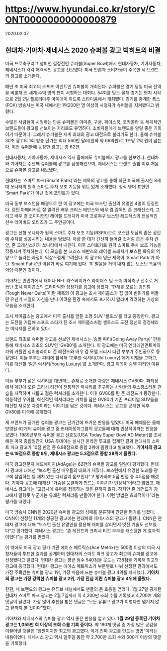 # https://www.hyundai.co.kr/story/CONT0000000000000879

2020.02.07

## 현대차·기아차·제네시스 2020 슈퍼볼 광고 빅히트의 비결

미국 프로축구리그 챔피언 결정전인 슈퍼볼(Super Bowl)에서 현대자동차, 기아자동차, 제네시스가 각각 매력적인 광고를 선보였다. 미국 언론과 소비자들이 주목한 세 브랜드의 광고를 소개한다.

매년 초 미국 최고의 스포츠 이벤트인 슈퍼볼이 개최된다. 슈퍼볼은 경기 당일 미국 전역을 비롯해 전 세계 수억 명의 팬이 시청하는 대회다. 54회를 맞는 올해 경기는 현지 시각으로 2월 2일 플로리다주 마이애미 하드록 스타디움에서 개최됐다. 경기를 중계한 폭스(FOX) 방송사는 미국 내에서만 1억200만 명 이상의 시청자가 슈퍼볼을 지켜봤다고 밝혔다.

수많은 사람들이 시청하는 만큼 슈퍼볼은 아마존, 구글, 페이스북, 코카콜라 등 세계적인 브랜드들이 광고를 선보이는 자리로도 유명하다. 소비자들에게 브랜드를 알릴 좋은 기회이기 때문이다. 그래서 슈퍼볼은 세계 최대의 광고 대전으로 불리기도 한다. 올해 슈퍼볼 30초 광고의 1회 방송 단가는 최대 560만 달러(한화 약 66억원)로 1초당 2억 원이 넘는다. 이번 슈퍼볼에 등장한 광고는 총 62편.

현대자동차, 기아자동차, 제네시스 역시 올해에도 슈퍼볼에서 광고를 선보였다. 현대차와 기아차는 수년째 슈퍼볼에 광고를 집행해왔으며, 제네시스는 브랜드 출범 이후 처음으로 슈퍼볼 광고를 내보냈다.

현대차는 ‘스마트 파크(Smaht Pahk)’라는 제목의 광고를 통해 최근 미국에 출시한 8세대 쏘나타의 원격 스마트 주차 보조 기능을 위트 있게 소개했다. 정식 영어 표현인 ‘Smart Park’가 아닌 것에 포인트가 있다.

미국 동부 보스턴을 배경으로 한 이 광고에는 미국 보스턴 출신의 유명인 4명이 등장한다. 캡틴 아메리카로 잘 알려진 배우 크리스 에반스와 배우 겸 감독인 존 크래신스키, 그리고 배우 겸 코미디언인 레이첼 드래치와 미국 프로야구 보스턴 레드삭스의 전설적인 선수 데이비드 오티즈가 그 주인공이다.

광고는 신형 쏘나타가 원격 스마트 주차 보조 기능(RSPA)으로 보스턴 도심의 좁은 공간에 주차를 성공시키는 내용을 담았다. 차량 한 대가 간신히 들어갈 것처럼 좁은 주차 칸 앞, 존 크래신스키가 쏘나타에서 내린다. 이후 스마트키로 원격 스마트 주차 보조 기능을 작동시켜 주차하는데, 이 모습을 본 크리스 에반스와 레이첼 드래치가 보스턴 특유의 억양으로 놀라는 과정이 익살스럽게 그려진다. 이 광고의 영문 제목이 ‘Smart Park’가 아닌 ‘Smaht Pahk’인 이유가 바로 여기에 있다. ‘R’ 발음을 거의 내지 않는 보스턴 특유의 억양 때문인 것이다.

기아차는 빈민가에서 태어나 NFL 라스베이거스 라이더스 팀 소속 미식축구 선수로 거듭난 조시 제이콥스의 드라마틱한 성장기를 광고에 담았다. ‘한계를 모르는 강인함(Tough Never Quits)’이란 제목의 이 광고는 조시 제이콥스가 집 없이 빈민가를 떠돌던 유년기 시절의 자신을 만나 어려운 환경 속에서도 포기하지 말라며 격려하는 가상의 모습을 소개한다.

조시 제이콥스는 광고에서 미국 출시를 앞둔 소형 SUV ‘셀토스’를 타고 등장한다. 광고는 도전을 거듭해 스포츠 스타가 된 조시 제이콥스처럼 셀토스도 도전 정신의 결정체라는 메시지를 전하고 있다.

브랜드 최초로 슈퍼볼 광고를 선보인 제네시스는 ‘송별 파티(Going Away Party)’ 편을 통해 제네시스 최초의 SUV인 ‘GV80’를 소개한다. 이 광고에는 미국 엔터테인먼트계의 파워 커플인 싱어송라이터 존 레전드와 배우 겸 모델 크리시 티건 부부가 주인공으로 등장한다. 이들 부부는 파티에 참석해 ‘고루한 럭셔리(Old Luxury)’에게 이별을 고하고, 이를 대신할 ‘젊은 럭셔리(Young Luxury)’를 소개한다. 광고 제목이 송별 파티인 이유다.

이들 부부가 젊은 럭셔리를 대변하는 존재로 소개한 차량은 제네시스 GV80다. 파티장에서 계단에 오른 크리시 티건이 전통적인 럭셔리를 추구하는 사람들의 우스꽝스러운 관습을 지적하며 새롭고 젊은 럭셔리를 소개한다. 이후 GV80를 탄 존 레전드가 등장한다. 역동적인 우아함, 혁신적인 럭셔리라는 가치를 담은 GV80가 기존 프리미엄 SUV들을 대신할 새로운 차량이라는 이야기를 담은 것이다. 제네시스는 광고를 공개한 직후 GV80를 미국에 공개했다.

세 브랜드가 공개한 슈퍼볼 광고는 단기간에 뜨거운 반응을 얻었다. 미국 매체들은 올해 방영된 62개의 슈퍼볼 광고 중 현대자동차그룹의 광고들에 대해 인상적이라는 반응을 보였다. 1989년부터 슈퍼볼 광고 선호도(USA Today Super Bowl AD Meter)를 조사해온 미국 종합일간지 USA 투데이는 실시간 온라인 투표를 집계한 결과 현대차의 스마트 파크 광고가 10점 만점 중 6.98점으로 종합 2위에 올랐다고 발표했다. **기아차의 광고는 6.19점으로 종합 8위, 제네시스 광고는 5.3점으로 종합 28위에 올랐다.**

미국 광고전문지 애드에이지(AdAge)는 62편의 슈퍼볼 광고를 일일이 평가했다. 현대차 광고에 대해선 “보스턴 출신 배우들의 대화가 재밌다. 보스턴에서 유명한 노래를 광고에 삽입하는 등 재치 있는 디테일이 돋보인다”고 평가하며 5점 만점 중 4.5점을 매겼다. 기아차 광고에 대해선 “가슴을 뭉클하게 만드는 이야기가 인상적”이라고 밝혔고, 제네시스 광고에는 “고급차에 유머를 접목하는 것은 흔하지 않다. 하지만 존 레전드가 광고에서 말했듯 누군가는 유쾌한 럭셔리를 만들어야 한다. 이런 방법은 효과적이다”라는 평가를 내렸다.

미국 방송사 CNN은 2020년 슈퍼볼 광고의 성패를 분류하며 간단한 평가를 남겼다. CNN이 선정한 11개의 성공한 광고에는 현대차와 제네시스의 광고가 올랐다. CNN은 현대차 광고에 대해 “보스턴 출신 유명인을 활용해 재미를 살리면서 멋진 기술도 선보였다”고 평가했다. 제네시스 광고는 “존 레전드와 크리시 티건 부부를 캐스팅한 게 효과적이었다”는 평가를 받았다.


이 밖에도 미국 광고 평가 기관 에이스 메트릭스(Ace Metrix)는 500명 이상의 미국 시청자들이 투표한 결과를 공개하며 현대차의 스마트 파크 광고가 최고의 슈퍼볼 광고에 선정됐다고 알렸다. 현대차 광고는 평균 점수 540점을 웃도는 738점을 기록해 최고의 광고에 등극했다. 현대차 광고는 에이스 메트릭스가 부문별로 나눠 선정한 결과에서도 가장 주목받는 슈퍼볼 광고 1위, 가장 마음에 드는 슈퍼볼 광고 4위를 차지했다. **기아차의 광고는 가장 강력한 슈퍼볼 광고 2위, 가장 진심 어린 슈퍼볼 광고 4위에 올랐다.**

한편, 세 브랜드의 광고는 유튜브 채널에서도 팬들의 큰 호응을 얻었다. 1월 27일 공개된 현대차 스마트 파크 광고는 2월 7일까지 약 4,200만 조회 수를 기록했고 4,700여 개의 댓글이 달렸다. 가장 많이 추천을 받은 댓글은 “모든 유튜브 광고가 이렇다면 넘기지 않고 끝까지 볼 것이다”였다.

기아차와 제네시스의 슈퍼볼 광고 역시 좋은 반응을 얻고 있다. **1월 29일 등록된 기아차 광고는 1,055만 회 이상의 조회 수를 기록 중이다.** 약 180개 댓글 중 가장 많은 공감을 이끌어낸 댓글은 “잠깐이지만 최고의 광고였다. 이게 진짜 광고를 만드는 방법”이라는 내용이었다. 제네시스 광고 역시 일주일 동안 약 2,700만 조회 수와 600개 이상의 댓글을 기록했다.
